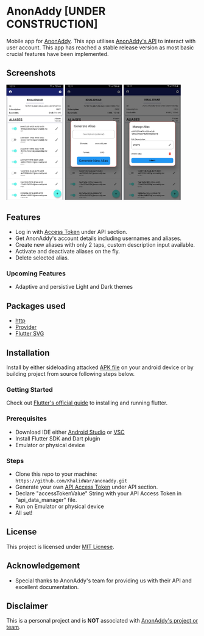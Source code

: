 # AnonAddy [UNDER CONSTRUCTION]
Mobile app for [AnonAddy](https://anonaddy.com/). This app utilises [AnonAddy's API](https://app.anonaddy.com/docs/) to interact with user account. This app has reached a stable release version as most basic crucial features have been implemented.

## Screenshots
<img src="assets/screenshots/2020-09-19 12.11.35.jpg" width="150"> <img src="assets/screenshots/2020-09-19 12.11.43.jpg" width="150"> <img src="assets/screenshots/2020-09-19 12.11.50.jpg" width="150">


## Features
- Log in with [Access Token](https://app.anonaddy.com/settings) under API section.
- Get AnonAddy's account details including usernames and aliases.
- Create new aliases with only 2 taps, custom description input available.
- Activate and deactivate aliases on the fly.
- Delete selected alias.


### Upcoming Features
- Adaptive and persistive Light and Dark themes


## Packages used
- [http](https://pub.dev/packages/http)
- [Provider](https://pub.dev/packages/provider)
- [Flutter SVG](https://pub.dev/packages/flutter_svg)


## Installation
Install by either sideloading attacked [APK file](https://github.com/KhalidWar/anonaddy/releases) on your android device or by building project from source following steps below.

### Getting Started
Check out [Flutter's official guide](https://flutter.dev/docs/get-started/install) to installing and running flutter.

### Prerequisites
- Download IDE either [Android Studio](https://developer.android.com/studio) or [VSC](https://code.visualstudio.com/)
- Install Flutter SDK and Dart plugin
- Emulator or physical device

### Steps
- Clone this repo to your machine: `https://github.com/KhalidWar/anonaddy.git`
- Generate your own [API Access Token](https://app.anonaddy.com/settings) under API section.
- Declare "accessTokenValue" String with your API Access Token in "api_data_manager" file.
- Run on Emulator or physical device
- All set!

## License
This project is licensed under [MIT Licnese](https://github.com/KhalidWar/anonaddy/blob/master/LICENSE).

## Acknowledgement
- Special thanks to AnonAddy's team for providing us with their API and excellent documentation.

## Disclaimer
This is a personal project and is **NOT** associated with [AnonAddy's project or team](https://github.com/anonaddy).
